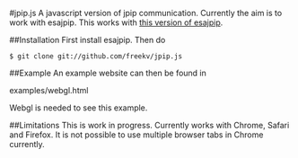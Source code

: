 #jpip.js
A javascript version of jpip communication. Currently the aim is to work with esajpip.
This works with [this version of esajpip](https://code.launchpad.net/~swhv/swhv/esajpip-current-swhv).

##Installation
First install esajpip. 
Then do 

    $ git clone git://github.com/freekv/jpip.js

##Example
An example website can then be found in

examples/webgl.html

Webgl is needed to see this example.

##Limitations
This is work in progress.
Currently works with Chrome, Safari and Firefox.
It is not possible to use multiple browser tabs in Chrome currently.


